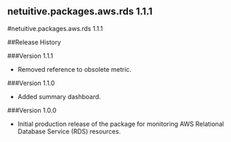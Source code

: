 netuitive.packages.aws.rds 1.1.1
----------------------

#netuitive.packages.aws.rds 1.1.1

##Release History

###Version 1.1.1

* Removed reference to obsolete metric.

###Version 1.1.0

* Added summary dashboard.

###Version 1.0.0

* Initial production release of the package for monitoring AWS Relational Database Service (RDS) resources.


